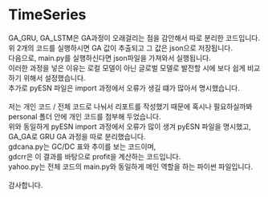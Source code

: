 # TimeSeries

GA_GRU, GA_LSTM은 GA과정이 오래걸리는 점을 감안해서 따로 분리한 코드입니다.<br/>
위 2개의 코드를 실행하시면 GA 값이 추출되고 그 값은 json으로 저장됩니다.<br/>
다음으로, main.py를 실행하신다면 json파일을 가져와서 실행됩니다.<br/>
이러한 과정을 넣은 이유는 로컬 모델이 아닌 글로벌 모델로 발전할 시에 보다 쉽게 비교하기 위해서 설정했습니다.<br/>
추가로 pyESN 파일은 import 과정에서 오류가 생길 떄가 많아서 명시했습니다.<br/>
<br/>
저는 개인 코드 / 전체 코드로 나눠서 리포트를 작성했기 때문에 혹시나 필요하실까봐<br/>
personal 폴더 안에 개인 코드를 첨부해 두었습니다.<br/>
위와 동일하게 pyESN import 과정에서 오류가 많이 생겨 pyESN 파일을 명시했고,<br/>
GA_GA로 GRU GA 과정을 따로 분리했습니다.<br/>
gdcana.py는 GC/DC 표와 추이를 보는 코드이며,<br/>
gdcrr은 이 결과를 바탕으로 profit을 계산하는 코드입니다.<br/>
yahoo.py는 전체 코드의 main.py와 동일하게 메인 역할을 하는 파이썬 파일입니다.<br/>
<br/>
감사합니다.
